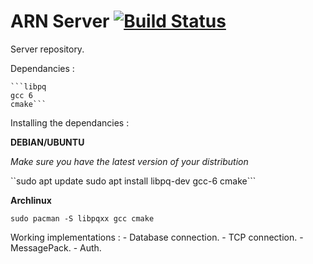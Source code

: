 # ARN Server [![Build Status](https://travis-ci.org/Arenomai/server.svg?branch=master)](https://travis-ci.org/Arenomai/server)

Server repository.

Dependancies :

	```libpq
	gcc 6
	cmake```

Installing the dependancies :

**DEBIAN/UBUNTU**

*Make sure you have the latest version of your distribution*

``sudo apt update
sudo apt install libpq-dev gcc-6 cmake```

**Archlinux**

`sudo pacman -S libpqxx gcc cmake`

Working implementations :
    - Database connection.
    - TCP connection. 
    - MessagePack.
    - Auth.
